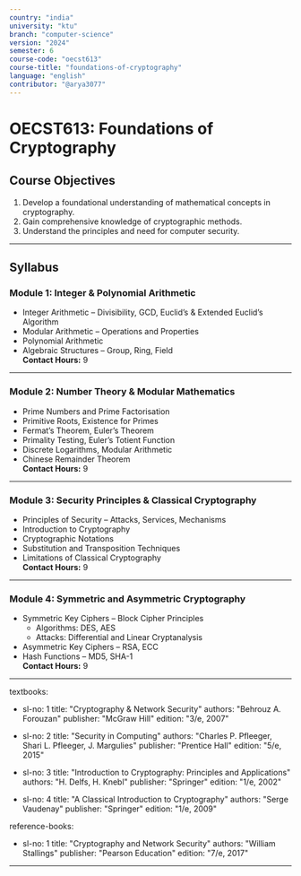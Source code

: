 ```yaml
---
country: "india"
university: "ktu"
branch: "computer-science"
version: "2024"
semester: 6
course-code: "oecst613"
course-title: "foundations-of-cryptography"
language: "english"
contributor: "@arya3077"
---
```


# OECST613: Foundations of Cryptography

## Course Objectives

1. Develop a foundational understanding of mathematical concepts in cryptography.  
2. Gain comprehensive knowledge of cryptographic methods.  
3. Understand the principles and need for computer security.  

---

## Syllabus

### Module 1: Integer & Polynomial Arithmetic  
- Integer Arithmetic – Divisibility, GCD, Euclid’s & Extended Euclid’s Algorithm  
- Modular Arithmetic – Operations and Properties  
- Polynomial Arithmetic  
- Algebraic Structures – Group, Ring, Field  
**Contact Hours:** 9

---

### Module 2: Number Theory & Modular Mathematics  
- Prime Numbers and Prime Factorisation  
- Primitive Roots, Existence for Primes  
- Fermat’s Theorem, Euler’s Theorem  
- Primality Testing, Euler’s Totient Function  
- Discrete Logarithms, Modular Arithmetic  
- Chinese Remainder Theorem  
**Contact Hours:** 9

---

### Module 3: Security Principles & Classical Cryptography  
- Principles of Security – Attacks, Services, Mechanisms  
- Introduction to Cryptography  
- Cryptographic Notations  
- Substitution and Transposition Techniques  
- Limitations of Classical Cryptography  
**Contact Hours:** 9

---

### Module 4: Symmetric and Asymmetric Cryptography  
- Symmetric Key Ciphers – Block Cipher Principles  
  - Algorithms: DES, AES  
  - Attacks: Differential and Linear Cryptanalysis  
- Asymmetric Key Ciphers – RSA, ECC  
- Hash Functions – MD5, SHA-1  
**Contact Hours:** 9



---

textbooks:
  - sl-no: 1
    title: "Cryptography & Network Security"
    authors: "Behrouz A. Forouzan"
    publisher: "McGraw Hill"
    edition: "3/e, 2007"

  - sl-no: 2
    title: "Security in Computing"
    authors: "Charles P. Pfleeger, Shari L. Pfleeger, J. Margulies"
    publisher: "Prentice Hall"
    edition: "5/e, 2015"

  - sl-no: 3
    title: "Introduction to Cryptography: Principles and Applications"
    authors: "H. Delfs, H. Knebl"
    publisher: "Springer"
    edition: "1/e, 2002"

  - sl-no: 4
    title: "A Classical Introduction to Cryptography"
    authors: "Serge Vaudenay"
    publisher: "Springer"
    edition: "1/e, 2009"

reference-books:
  - sl-no: 1
    title: "Cryptography and Network Security"
    authors: "William Stallings"
    publisher: "Pearson Education"
    edition: "7/e, 2017"

---

